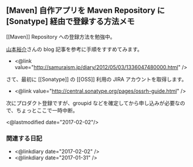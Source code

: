 ## [Maven] 自作アプリを Maven Repository に [Sonatype] 経由で登録する方法メモ

[[Maven]] Repository への登録方法を勉強中。

[山本裕介](http://samuraism.jp/diary/)さんの blog 記事を参考に手順をすすめてみます。

* <@link value="http://samuraism.jp/diary/2012/05/03/1336047480000.html" />

さて、最初に [[Sonatype]] の [[OSS]] 利用の JIRA アカウントを取得します。

* <@link value="http://central.sonatype.org/pages/ossrh-guide.html" />

次にプロダクト登録ですが、groupid などを確定してから申し込みが必要なので、ちょっとここで一時中断。

<@lastmodified date="2017-02-02"/>

### 関連する日記

* <@linkdiary date="2017-02-02" />
* <@linkdiary date="2017-01-31" />
